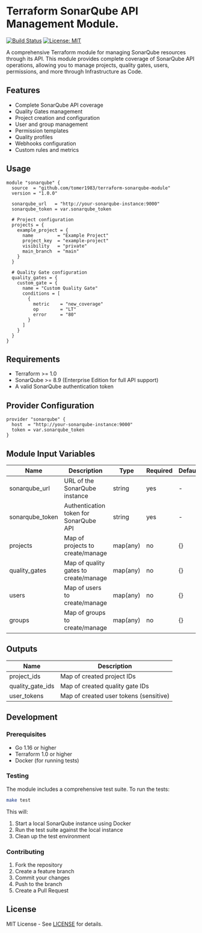 # Terraform SonarQube API Management Module.

[![Build Status](https://github.com/tomer1983/terraform-sonarqube-module/workflows/CI/badge.svg)](https://github.com/tomer1983/terraform-sonarqube-module/actions)
[![License: MIT](https://img.shields.io/badge/License-MIT-yellow.svg)](https://opensource.org/licenses/MIT)

A comprehensive Terraform module for managing SonarQube resources through its API. This module provides complete coverage of SonarQube API operations, allowing you to manage projects, quality gates, users, permissions, and more through Infrastructure as Code.

## Features

- Complete SonarQube API coverage
- Quality Gates management
- Project creation and configuration
- User and group management
- Permission templates
- Quality profiles
- Webhooks configuration
- Custom rules and metrics

## Usage

```hcl
module "sonarqube" {
  source  = "github.com/tomer1983/terraform-sonarqube-module"
  version = "1.0.0"

  sonarqube_url   = "http://your-sonarqube-instance:9000"
  sonarqube_token = var.sonarqube_token

  # Project configuration
  projects = {
    example_project = {
      name         = "Example Project"
      project_key  = "example-project"
      visibility   = "private"
      main_branch  = "main"
    }
  }

  # Quality Gate configuration
  quality_gates = {
    custom_gate = {
      name = "Custom Quality Gate"
      conditions = [
        {
          metric    = "new_coverage"
          op        = "LT"
          error     = "80"
        }
      ]
    }
  }
}
```

## Requirements

- Terraform >= 1.0
- SonarQube >= 8.9 (Enterprise Edition for full API support)
- A valid SonarQube authentication token

## Provider Configuration

```hcl
provider "sonarqube" {
  host  = "http://your-sonarqube-instance:9000"
  token = var.sonarqube_token
}
```

## Module Input Variables

| Name | Description | Type | Required | Default |
|------|-------------|------|----------|---------|
| sonarqube_url | URL of the SonarQube instance | string | yes | - |
| sonarqube_token | Authentication token for SonarQube API | string | yes | - |
| projects | Map of projects to create/manage | map(any) | no | {} |
| quality_gates | Map of quality gates to create/manage | map(any) | no | {} |
| users | Map of users to create/manage | map(any) | no | {} |
| groups | Map of groups to create/manage | map(any) | no | {} |

## Outputs

| Name | Description |
|------|-------------|
| project_ids | Map of created project IDs |
| quality_gate_ids | Map of created quality gate IDs |
| user_tokens | Map of created user tokens (sensitive) |

## Development

### Prerequisites

- Go 1.16 or higher
- Terraform 1.0 or higher
- Docker (for running tests)

### Testing

The module includes a comprehensive test suite. To run the tests:

```bash
make test
```

This will:
1. Start a local SonarQube instance using Docker
2. Run the test suite against the local instance
3. Clean up the test environment

### Contributing

1. Fork the repository
2. Create a feature branch
3. Commit your changes
4. Push to the branch
5. Create a Pull Request

## License

MIT License - See [LICENSE](LICENSE) for details.
